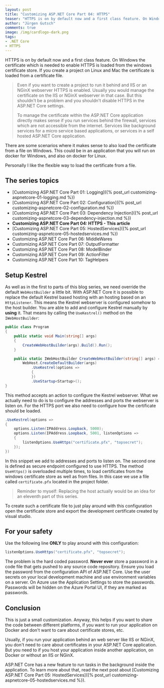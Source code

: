 ```yaml
---
layout: post
title: "Customizing ASP.​NET Core Part 04: HTTPS"
teaser: "HTTPS is on by default now and a first class feature. On Windows the certificate which is needed to enable HTTPS is loaded from the windows certificate store. If you create a project on Linux and Mac the certificate is loaded from a certificate file."
author: "Jürgen Gutsch"
comments: true
image: /img/cardlogo-dark.png
tags: 
- .NET Core
- HTTPS
---
```


HTTPS is on by default now and a first class feature. On Windows the certificate which is needed to enable HTTPS is loaded from the windows certificate store. If you create a project on Linux and Mac the certificate is loaded from a certificate file. 

> Even if you want to create a project to run it behind and IIS or an NGinX webserver HTTPS is enabled. Usually you would manage the certificate on the IIS or NGinX webserver in that case. But this shouldn't be a problem and you shouldn't disable HTTPS in the ASP.NET Core settings.
>
> To manage the certificate within the ASP.NET Core application directly makes sense if you run services behind the firewall, services which are not accessible from the internet. Services like background services for a micro service based applications, or services in a self hosted ASP.NET Core application.

There are some scenarios where it makes sense to also load the certificate from a file on Windows. This could be in an application that you will run on docker for Windows, and also on docker for Linux.

Personally I like the flexible way to load the certificate from a file.

## The series topics

- [Customizing ASP.NET Core Part 01: Logging]({% post_url customizing-aspnetcore-01-logging.md %})
- [Customizing ASP.NET Core Part 02: Configuration]({% post_url customizing-aspnetcore-02-configuration.md %})
- [Customizing ASP.NET Core Part 03: Dependency Injection]({% post_url customizing-aspnetcore-03-dependency-injection.md %})
- **Customizing ASP.NET Core Part 04: HTTPS - This article**
- [Customizing ASP.NET Core Part 05: HostedServices]({% post_url customizing-aspnetcore-05-hostedservices.md %})
- Customizing ASP.NET Core Part 06: MiddleWares
- Customizing ASP.NET Core Part 07: OutputFormatter
- Customizing ASP.NET Core Part 08: ModelBinder
- Customizing ASP.NET Core Part 09: ActionFilter
- Customizing ASP.NET Core Part 10: TagHelpers

## Setup Kestrel

As well as in the first to parts of this blog series, we need override the default `WebHostBuilder` a little bit. With ASP.NET Core it is possible to replace the default Kestrel based hosting with an hosting based on an `HttpListener`. This means the Kestrel webserver is configured somehow to the host builder. You are able to add and configure Kestrel manually by **using** it. That means by calling the `UseKestrel()` method on the `IWebHostBuilder`:

~~~ csharp
public class Program
{
	public static void Main(string[] args)
	{
		CreateWebHostBuilder(args).Build().Run();
	}

	public static IWebHostBuilder CreateWebHostBuilder(string[] args) =>
		WebHost.CreateDefaultBuilder(args)
			.UseKestrel(options => 
			{	
			})
			.UseStartup<Startup>();
}
~~~

This method accepts an action to configure the Kestrel webserver. What we actually need to do is to configure the addresses and ports the webserver is listen on. For the HTTPS port we also need to configure how the certificate should be loaded.

~~~ csharp
.UseKestrel(options => 
{
	options.Listen(IPAddress.Loopback, 5000);
	options.Listen(IPAddress.Loopback, 5001, listenOptions =>
	{
		listenOptions.UseHttps("certificate.pfx", "topsecret");
	});
})
~~~

In this snippet we add to addresses and ports to listen on. The second one is defined as secure endpoint configured to use HTTPS. The method `UseHttps()` is overloaded multiple times, to load certificates from the windows certificate store as well as from files. In this case we use a file called `certificate.pfx` located in the project folder.

> Reminder to myself: Replacing the host actually would be an idea for an eleventh part of this series.

To create such a certificate file to just play around with this configuration open the certificate store and export the development certificate created by visual studio.

## For your safety

Use the following line **ONLY** to play around with this configuration:

~~~ csharp
listenOptions.UseHttps("certificate.pfx", "topsecret");
~~~

The problem is the hard coded password. **Never ever** store a password in a code file that gets pushed to any source code repository. Ensure you load the password from the configuration API of ASP.NET Core. Use the user secrets on your local development machine and use environment variables on a server. On Azure use the Application Settings to store the passwords. Passwords will be hidden on the Azure Portal UI, if they are marked as passwords.

## Conclusion

This is just a small customization. Anyway, this helps if you want to share the code between different platforms, if you want to run your application on Docker and don't want to care about certificate stores, etc.

Usually, if you run your application behind an web server like IIS or NGinX, you don't need to care about certificates in your ASP.NET Core application. But you need to if you host your application inside another application, on Docker or without an IIS or NGinX.

ASP.NET Core has a new feature to run tasks in the background inside the application. To learn more about that, read the next post about [Customizing ASP.NET Core Part 05: HostedServices]({% post_url customizing-aspnetcore-05-hostedservices.md %}).
